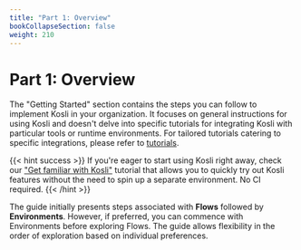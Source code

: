 ```yaml
---
title: "Part 1: Overview"
bookCollapseSection: false
weight: 210
---
```

# Part 1: Overview

The "Getting Started" section contains the steps you can follow to implement Kosli in your organization. It focuses on general instructions for using Kosli and doesn't delve into specific tutorials for integrating Kosli with particular tools or runtime environments. For tailored tutorials catering to specific integrations, please refer to [tutorials](/tutorials).
  
{{< hint success >}}
If you're eager to start using Kosli right away, check our ["Get familiar with Kosli"](/tutorials/get_familiar_with_kosli/) tutorial that allows you to quickly try out Kosli features without the need to spin up a separate environment. No CI required.
{{< /hint >}}

The guide initially presents steps associated with **Flows** followed by **Environments**. However, if preferred, you can commence with Environments before exploring Flows. The guide allows flexibility in the order of exploration based on individual preferences.
